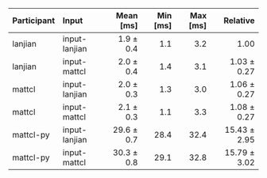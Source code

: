 | Participant | Input | Mean [ms] | Min [ms] | Max [ms] | Relative |
|:---|:---|---:|---:|---:|---:|
| lanjian | input-lanjian | 1.9 ± 0.4 | 1.1 | 3.2 | 1.00 |
| lanjian | input-mattcl | 2.0 ± 0.4 | 1.4 | 3.1 | 1.03 ± 0.27 |
| mattcl | input-lanjian | 2.0 ± 0.3 | 1.3 | 3.0 | 1.06 ± 0.27 |
| mattcl | input-mattcl | 2.1 ± 0.3 | 1.1 | 3.3 | 1.08 ± 0.27 |
| mattcl-py | input-lanjian | 29.6 ± 0.7 | 28.4 | 32.4 | 15.43 ± 2.95 |
| mattcl-py | input-mattcl | 30.3 ± 0.8 | 29.1 | 32.8 | 15.79 ± 3.02 |

